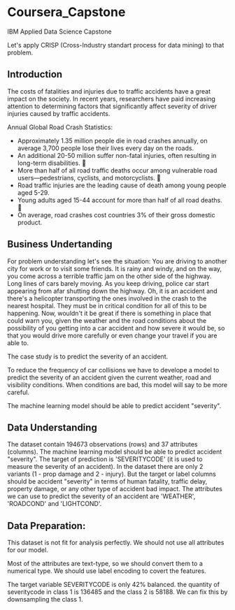 # Coursera_Capstone
IBM Applied Data Science Capstone

Let's apply CRISP (Cross-Industry standart process for data mining) to that problem.

## Introduction

The costs of fatalities and injuries due to traffic accidents have a great impact on the society. In recent years, researchers have paid increasing attention to determining factors that significantly affect severity of driver injuries caused by traffic accidents. 

Annual Global Road Crash Statistics:
* Approximately 1.35 million people die in road crashes annually, on average 3,700 people lose their lives every day on the roads. 
* An additional 20-50 million suffer non-fatal injuries, often resulting in long-term disabilities.  
* More than half of all road traffic deaths occur among vulnerable road users—pedestrians, cyclists, and motorcyclists.  
* Road traffic injuries are the leading cause of death among young people aged 5-29. 
* Young adults aged 15-44 account for more than half of all road deaths.  
* On average, road crashes cost countries 3% of their gross domestic product. 

## Business Undertanding

For problem understanding let's see the situation: 
You are driving to another city for work or to visit some friends. It is rainy and windy, and on the way, you come across a terrible traffic jam on the other side of the highway. Long lines of cars barely moving. As you keep driving, police car start appearing from afar shutting down the highway. 
Oh, it is an accident and there's a helicopter transporting the ones involved in the crash to the nearest hospital. They must be in critical condition for all of this to be happening. 
Now, wouldn't it be great if there is something in place that could warn you, given the weather and the road conditions about the possibility of you getting into a car accident and how severe it would be, so that you would drive more carefully or even change your travel if you are able to.

The case study is to predict the severity of an accident. 

To reduce the frequency of car collisions we have to develope a model to predict the severity of an accident given the current weather, road and visibility conditions. 
When conditions are bad, this model will say to be more careful.

The machine learning model should be able to predict accident "severity".

## Data Understanding
The dataset contain 194673 observations (rows) and 37 attributes (columns).
The machine learning model should be able to predict accident "severity".
The target of prediction is 'SEVERITYCODE' (it is used to measure the severity of an accident).
In the dataset there are only 2 variants (1 - prop damage and 2 - injury).
But the target or label columns should be accident "severity" in terms of human fatality, traffic delay, property damage, or any other type of accident bad impact. 
The attributes we can use to predict the severity of an accident are 'WEATHER', 'ROADCOND' and 'LIGHTCOND'.

## Data Preparation:
This dataset is not fit for analysis perfectly.
We should not use all attributes for our model.

Most of the attributes are text-type, so we should convert them to a numerical type.
We should use label encoding to covert the features.

The target variable SEVERITYCODE is only 42% balanced. 
the quantity of severitycode in class 1 is 136485 and the class 2 is 58188.
We can fix this by downsampling the class 1.
